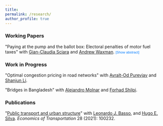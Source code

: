 ```yaml
---
title:
permalink: /research/
author_profile: true
---
```


### Working Papers

"Paying at the pump and the ballot box: Electoral penalties of motor fuel taxes" with 
[Gian-Claudia Sciara][gcs] and [Andrew Waxman][arw]. 
<span class="inline-controls">
  <a href="https://papers.ssrn.com/abstract=4999378"><i class="fas fa-fw fa-file-pdf zoom" aria-hidden="true"></i></a>
  <button onclick="toggleAbstract('abstract1', event)" class="abstract-button">[Show abstract]</button>
</span>

<div id="abstract1" class="abstract">
  <p>
    Perhaps the greatest challenge to addressing climate change comprehensively through government policy in the U.S. has been limited political feasibility. We investigate whether politicians are punished by voters for increasing motor fuel taxes by compiling a comprehensive dataset on state legislative election outcomes and gasoline taxes. Leveraging a difference-in-discontinuities research design, we estimate the effect of legislated gasoline tax changes on incumbent state legislators' subsequent electoral outcomes. For very close elections, we show how the incumbency advantage attenuates when gasoline tax increases have been legislated in the intervening legislative session. Specifically, we find a small, but economically and statistically meaningful decrease in the incumbency advantage of 1.3 to 1.9 percentage points for Republican and Democratic incumbents, respectively. This penalty represents 14-21% of the overall electoral advantage of incumbents in our sample, which highlights the relative importance of environmental and energy taxes in voter priorities.
  </p>
</div>

### Work in Progress

"Optimal congestion pricing in road networks" with [Avralt-Od Purevjav][aop] and [Shanjun Li][sl].

"Bridges in Bangladesh" with [Alejandro Molnar][am] and [Forhad Shilpi][fs].

<!--<h2 id="active">
Active Research
</h2>-->

<!--<h2 id="pubs">
Publications
</h2>-->

### Publications

"[Public transport and urban structure](https://doi.org/10.1016/j.ecotra.2021.100232)" with [Leonardo J. Basso][ljb], and [Hugo E. Silva][hes]. *Economics of Transportation* 28 (2021): 100232. <a href="/files/research/transit-urban-structure.pdf"><i class="fas fa-fw fa-file-pdf zoom" aria-hidden="true"></i></a>

<!-- ### Pre-Doctoral Work

"[Impact of a loan-based public transport fare system on fare evasion: Experience of Transantiago, Santiago, Chile](https://doi.org/10.3141%2F2544-03)" with Alejandro Schmidt, Christopher Bucknell, [Juan Carlos Muñoz][jcm], and Carolina Simonetti. *Transportation Research Record* 2544, no. 1 (2016): 20-27.

"[Increasing the speed: Case study from Santiago, Chile](https://doi.org/10.3141%2F2539-08)" with Alejandro Schmidt, Christopher Bucknell, [Juan Carlos Muñoz][jcm], and Carolina Simonetti. *Transportation Research Record* 2539, no. 1 (2016): 65-71.

"[Using travel time data to generate aggregated measures of traffic](https://doi.org/10.3141%2F2422-11)" with [Juan C. Herrera][jch]. *Transportation Research Record* 2422, no. 1 (2014): 96-103. -->

[am]: https://alejandromolnar.github.io
[aop]: https://www.avraltodpurevjav.com
[fs]: https://sites.google.com/site/decrgforhadshilpi/
[gcs]: https://soa.utexas.edu/faculty/gian-claudia-sciara
[ljb]: http://www.leonardojbasso.cl/index.html
[hes]: https://sites.google.com/site/hugosilvam/
[sl]: http://li.dyson.cornell.edu
[jch]: https://www.ing.uc.cl/academicos-e-investigadores/juan-carlos-herrera-maldonado/
[jcm]: https://www.ing.uc.cl/en/academicos-e-investigadores/juan-carlos-munoz-abogabir/
[arw]: https://www.andrewrwaxman.com

<style>
  .inline-controls {
    white-space: nowrap;
  }
  .abstract-button {
    border: none;
    background: none;
    font-size: 0.8em;
    color: #007bff;
    cursor: pointer;
    padding: 0;
  }
  .abstract {
    display: none;
    font-size: 0.9em;
    margin: 0.5em 0 1em 1em;
    border-left: 2px solid #eee;
    padding-left: 0.8em;
    text-align: justify;
  }
</style>

<script>
  function toggleAbstract(id, event) {
    const abstract = document.getElementById(id);
    const btn = event.target;
    if (abstract.style.display === "none") {
      abstract.style.display = "block";
      btn.textContent = "[Hide abstract]";
    } else {
      abstract.style.display = "none";
      btn.textContent = "[Show abstract]";
    }
  }
</script>
